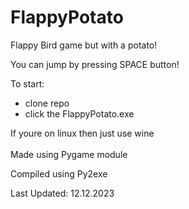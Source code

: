 # FlappyPotato
Flappy Bird game but with a potato!

You can jump by pressing SPACE button!

To start:
- clone repo
- click the FlappyPotato.exe

If youre on linux then just use wine
<br><br>
Made using Pygame module

Compiled using Py2exe

Last Updated: 12.12.2023
